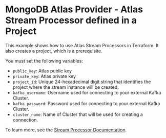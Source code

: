 # MongoDB Atlas Provider - Atlas Stream Processor defined in a Project

This example shows how to use Atlas Stream Processors in Terraform. It also creates a project, which is a prerequisite.

You must set the following variables:

- `public_key`: Atlas public key
- `private_key`: Atlas private key
- `project_id`: Unique 24-hexadecimal digit string that identifies the project where the stream instance will be created.
- `kafka_username`: Username used for connecting to your external Kafka Cluster. 
- `kafka_password`: Password used for connecting to your external Kafka Cluster.
- `cluster_name`: Name of Cluster that will be used for creating a connection.

To learn more, see the [Stream Processor Documentation](https://www.mongodb.com/docs/atlas/atlas-stream-processing/manage-stream-processor/).